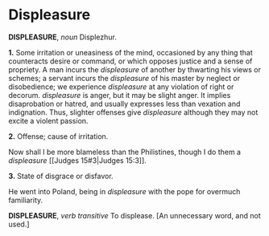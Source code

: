 # Displeasure

**DISPLEASURE**, _noun_ Displezhur.

**1.** Some irritation or uneasiness of the mind, occasioned by any thing that counteracts desire or command, or which opposes justice and a sense of propriety. A man incurs the _displeasure_ of another by thwarting his views or schemes; a servant incurs the _displeasure_ of his master by neglect or disobedience; we experience _displeasure_ at any violation of right or decorum. _displeasure_ is anger, but it may be slight anger. It implies disaprobation or hatred, and usually expresses less than vexation and indignation. Thus, slighter offenses give _displeasure_ although they may not excite a violent passion.

**2.** Offense; cause of irritation.

Now shall I be more blameless than the Philistines, though I do them a _displeasure_ [[Judges 15#3|Judges 15:3]].

**3.** State of disgrace or disfavor.

He went into Poland, being in _displeasure_ with the pope for overmuch familiarity.

**DISPLEASURE**, _verb transitive_ To displease. \[An unnecessary word, and not used.\]
